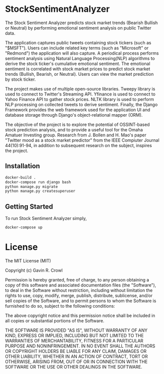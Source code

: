# StockSentimentAnalyzer
The Stock Sentiment Analyzer predicts stock market trends (Bearish Bullish or Neutral) by performing emotional sentiment analysis on public Twitter data.

The application captures public tweets containing stock tickers (such as "$MSFT"). Users can include related key terms (such as "Microsoft" or "Redmond") the application will also capture. A periodical process performs sentiment analysis using Natural Language Processing(NLP) algorithms to derive the stock ticker's cumulative emotional sentiment. The emotional sentiment is correlated with stock market prices to predict stock market trends (Bullish, Bearish, or Neutral). Users can view the market prediction by stock ticker.

The project makes use of multiple open-source libraries. Tweepy library is used to connect to Twitter's Streaming API. Yfinance is used to connect to Yahoo Finance API to gather stock prices. NLTK library is used to perform NLP processing on collected tweets to derive sentiment. Finally, the Django Framework provides the web framework used for the application UI and database storage through Django's object-relational mapper (ORM).

The objective of the project is to explore the potential of OSSINT-based stock prediction analysis, and to provide a useful tool for the Omaha Amatuer Investing group. Research from J. Bollen and H. Mao's paper "Twitter mood as a stock market predictor" from the IEEE Compiuter Journal 44(10):91-94, in addition to subsequent research on the subject, inspires the project.

## Installation
```bash
docker-build .
docker-compose run django bash
python manage.py migrate
python manage.py createsuperuser
```

## Getting Started
To run Stock Sentiment Analyzer simply,
```bash
docker-compose up
```

# License
The MIT License (MIT)

Copyright (c) Gavin R. Crowl

Permission is hereby granted, free of charge, to any person obtaining a copy
of this software and associated documentation files (the "Software"), to deal
in the Software without restriction, including without limitation the rights
to use, copy, modify, merge, publish, distribute, sublicense, and/or sell
copies of the Software, and to permit persons to whom the Software is
furnished to do so, subject to the following conditions:

The above copyright notice and this permission notice shall be included in
all copies or substantial portions of the Software.

THE SOFTWARE IS PROVIDED "AS IS", WITHOUT WARRANTY OF ANY KIND, EXPRESS OR
IMPLIED, INCLUDING BUT NOT LIMITED TO THE WARRANTIES OF MERCHANTABILITY,
FITNESS FOR A PARTICULAR PURPOSE AND NONINFRINGEMENT. IN NO EVENT SHALL THE
AUTHORS OR COPYRIGHT HOLDERS BE LIABLE FOR ANY CLAIM, DAMAGES OR OTHER
LIABILITY, WHETHER IN AN ACTION OF CONTRACT, TORT OR OTHERWISE, ARISING FROM,
OUT OF OR IN CONNECTION WITH THE SOFTWARE OR THE USE OR OTHER DEALINGS IN
THE SOFTWARE.
